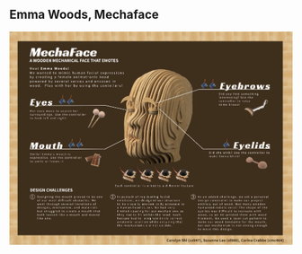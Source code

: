 ## Emma Woods, Mechaface

![EmmaWoods](https://github.com/cs947/cs947.github.io/blob/master/assets/img/mechaface.png)
